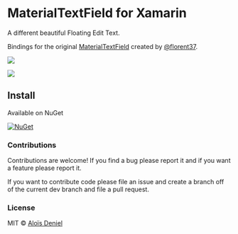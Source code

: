 # MaterialTextField for Xamarin

A different beautiful Floating Edit Text.

Bindings for the original [MaterialTextField](https://github.com/florent37/MaterialTextField) created by [@florent37](https://github.com/florent37).

![](https://raw.githubusercontent.com/florent37/MaterialTextField/master/screens/2_small.png)

![](https://camo.githubusercontent.com/d5eb5d6991d4bde93d8ac0e0c958e3ce66c75082/687474703a2f2f692e67697068792e636f6d2f6c34316c566b4130596b615a574e5430492e676966)

## Install

Available on NuGet

[![NuGet](https://img.shields.io/nuget/v/Xam.MaterialTextField?label=NuGet)](https://www.nuget.org/packages/Xam.MaterialTextField/)

### Contributions

Contributions are welcome! If you find a bug please report it and if you want a feature please report it.

If you want to contribute code please file an issue and create a branch off of the current dev branch and file a pull request.

### License

MIT © [Aloïs Deniel](http://aloisdeniel.github.io)
